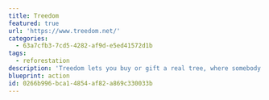 ```yaml
---
title: Treedom
featured: true
url: 'https://www.treedom.net/'
categories:
  - 63a7cfb3-7cd5-4282-af9d-e5ed41572d1b
tags:
  - reforestation
description: 'Treedom lets you buy or gift a real tree, where somebody will plant it for you and follow it online.'
blueprint: action
id: 0266b996-bca1-4854-af82-a869c330033b
---
```

